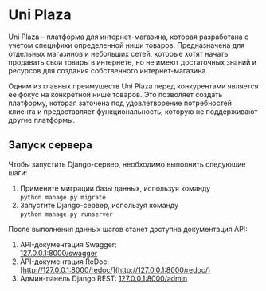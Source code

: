 # Uni Plaza
Uni Plaza – платформа для интернет-магазина, которая разработана с учетом специфики определенной ниши товаров. Предназначена для отдельных магазинов и небольших сетей, которые хотят начать продавать свои товары в интернете, но не имеют достаточных знаний и ресурсов для создания собственного интернет-магазина.

Одним из главных преимуществ Uni Plaza перед конкурентами является ее фокус на конкретной нише товаров. Это позволяет создать платформу, которая заточена под удовлетворение потребностей клиента и предоставляет функциональность, которую не поддерживают другие платформы.

## Запуск сервера
Чтобы запустить Django-сервер, необходимо выполнить следующие шаги:
1. Примените миграции базы данных, используя команду <br>
`python manage.py migrate` 
2. Запустите Django-сервер, используя команду <br>
 `python manage.py runserver`

После выполнения данных шагов станет доступна документация API:
1. API-документация Swagger: <br>
[127.0.0.1:8000/swagger](127.0.0.1:8000/swagger) 
2. API-документация ReDoc: <br>
[http://127.0.0.1:8000/redoc/](http://127.0.0.1:8000/redoc/) 
3. Админ-панель Django REST:
[127.0.0.1:8000/admin](127.0.0.1:8000/admin) 